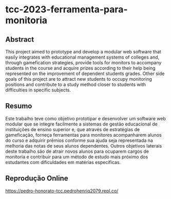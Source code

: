 # tcc-2023-ferramenta-para-monitoria

## Abstract
This project aimed to prototype and develop a modular web software that easily integrates with educational management systems of colleges and, through gamefication strategies, provide tools for monitors to accompany students in the course and acquire prizes according to their help being represented on the improvement of dependent students grades. Other side goals of this project are to attract new students to occupy monitoring positions and contribute to a study method closer to students with difficulties in specific subjects.

## Resumo 
Este trabalho teve como objetivo prototipar e desenvolver um software web modular que se integre facilmente a sistemas de gestão educacional de instituições de ensino superior e, que através de estratégias de gameficação, forneça ferramentas para monitores acompanharem alunos do curso e adquirir prêmios conforme sua ajuda seja representada na melhoria das notas de seus alunos dependentes. Outros objetivos laterais deste trabalho são de atrair novos alunos para ocuparem cargos de monitoria e contribuir para um método de estudo mais próximo dos estudantes com dificuldades em matérias específicas.

## Reprodução Online
https://pedro-honorato-tcc.pedrohenriq2079.repl.co/
